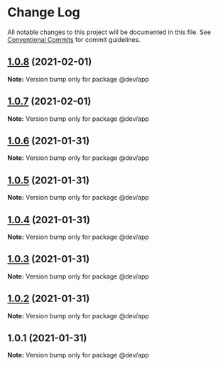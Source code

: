 # Change Log

All notable changes to this project will be documented in this file.
See [Conventional Commits](https://conventionalcommits.org) for commit guidelines.

## [1.0.8](https://github.com/zimekk/level/compare/@dev/app@1.0.7...@dev/app@1.0.8) (2021-02-01)

**Note:** Version bump only for package @dev/app

## [1.0.7](https://github.com/zimekk/level/compare/@dev/app@1.0.6...@dev/app@1.0.7) (2021-02-01)

**Note:** Version bump only for package @dev/app

## [1.0.6](https://github.com/zimekk/level/compare/@dev/app@1.0.5...@dev/app@1.0.6) (2021-01-31)

**Note:** Version bump only for package @dev/app

## [1.0.5](https://github.com/zimekk/level/compare/@dev/app@1.0.4...@dev/app@1.0.5) (2021-01-31)

**Note:** Version bump only for package @dev/app

## [1.0.4](https://github.com/zimekk/level/compare/@dev/app@1.0.3...@dev/app@1.0.4) (2021-01-31)

**Note:** Version bump only for package @dev/app

## [1.0.3](https://github.com/zimekk/level/compare/@dev/app@1.0.2...@dev/app@1.0.3) (2021-01-31)

**Note:** Version bump only for package @dev/app

## [1.0.2](https://github.com/zimekk/level/compare/@dev/app@1.0.1...@dev/app@1.0.2) (2021-01-31)

**Note:** Version bump only for package @dev/app

## 1.0.1 (2021-01-31)

**Note:** Version bump only for package @dev/app

